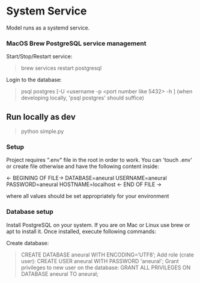 # System Service
Model runs as a systemd service.

### MacOS Brew PostgreSQL service management
Start/Stop/Restart service:
> brew services restart postgresql

Login to the database:
> psql postgres [-U <username -p <port number like 5432> -h <hostname like localhost>]
(when developing locally, 'psql postgres' should suffice)

## Run locally as dev
> python simple.py

### Setup
Project requires ".env" file in the root in order to work.
You can 'touch .env' or create file otherwise and have the following content inside:

<- BEGINING OF FILE->
DATABASE=aneural
USERNAME=aneural
PASSWORD=aneural
HOSTNAME=localhost
<- END OF FILE ->

where all values should be set appropriately for your environment

### Database setup

Install PostgreSQL on your system.
If you are on Mac or Linux use brew or apt to install it.
Once installed, execute following commands:

Create database:
> CREATE DATABASE aneural   WITH ENCODING=‘UTF8’;
Add role (crate user):
> CREATE USER aneural WITH PASSWORD 'aneural';
Grant privileges to new user on the database:
> GRANT ALL PRIVILEGES ON DATABASE aneural TO aneural;